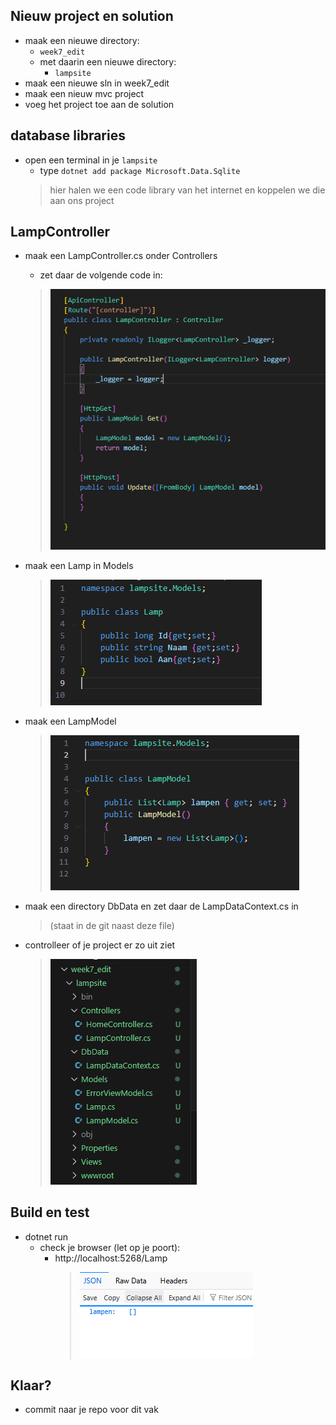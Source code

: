 ## Nieuw project en solution

- maak een nieuwe directory:
    - `week7_edit`
    - met daarin een nieuwe directory:
        - `lampsite`
- maak een nieuwe sln in week7_edit
- maak een nieuw mvc project
- voeg het project toe aan de solution

## database libraries

- open een terminal in je `lampsite`
    - type `dotnet add package Microsoft.Data.Sqlite`
    > hier halen we een code library van het internet en koppelen we die aan ons project


## LampController

- maak een LampController.cs onder Controllers
    - zet daar de volgende code in:
    > ![](img/lampctrl.PNG)
    
- maak een Lamp in Models
    > ![](img/lamp.PNG)
- maak een LampModel
    > ![](img/lampen.PNG)
    
- maak een directory DbData en zet daar de LampDataContext.cs in 
    > (staat in de git naast deze file)

- controlleer of je project er zo uit ziet 
    > ![](img/controle.PNG)

## Build en test

- dotnet run
    - check je browser (let op je poort):
        - http://localhost:5268/Lamp
            > ![](img/legelamp.PNG)

## Klaar?

- commit naar je repo voor dit vak